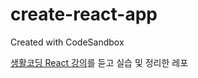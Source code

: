 # create-react-app
Created with CodeSandbox

[생활코딩 React 강의](https://www.opentutorials.org/module/4058)를 듣고 실습 및 정리한 레포

